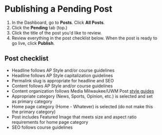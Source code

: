 # Publishing a Pending Post

1. In the Dashboard, go to **Posts**. Click **All Posts**. 
2. Click the **Pending** tab \(top.\)
3. Click the title of the post you'd like to review.
4. Review everything in the post checklist below. When the post is ready to go live, click **Publish**.

## Post checklist

* Headline follows AP Style and/or course guidelines
* Headline follows AP Style capitalization guidelines 
* Permalink slug is appropriate for headline and SEO 
* Content follows AP Style and/or course guidelines
* Content organization follows Media Milwaukee/UWM Post [style guides](/working-with-media/working-with-a-style-guide.md)
* Appropriate category \(News, Sports, Opinion, etc.\) is selected and set as primary category
* Home page category \(Home - Whatever\) is selected \(do not make this the primary category\)
* Post includes Featured Image that meets size and aspect ratio requirements for home page category
* SEO follows course guidelines



